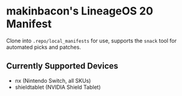 # makinbacon's LineageOS 20 Manifest

Clone into `.repo/local_manifests` for use, supports the `snack` tool for automated picks and patches.

## Currently Supported Devices

- nx (Nintendo Switch, all SKUs)
- shieldtablet (NVIDIA Shield Tablet)
